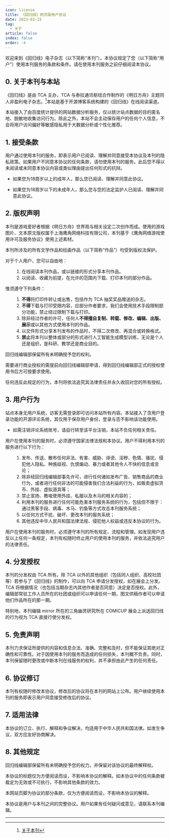 ```yaml
---
icon: license
title: 《回归线》网页版用户协议
date: 2023-03-15
tag:
  - 关于
article: false
index: false
order: -4
---
```



<style scoped>
p {
    text-indent: 0 !important;
}
ol {
    margin-left: 2em;
}
</style>

欢迎来到《回归线》电子杂志（以下简称“本刊”）。本协议规定了您（以下简称“用户”）使用本刊服务的条款和条件。请在使用本刊服务之前仔细阅读本协议。

<!-- more -->

## 0. 关于本刊与本站

《回归线》是由 TCA 主办，TCA 与泰拉通讯枢纽合作制作的《明日方舟》主题同人非盈利电子杂志。[^1]本站是基于开源博客系统构建的《回归线》在线阅读渠道。

本站接入了由百度统计提供的网站数据分析服务，仅以统计站点数据的目的匿名地、脱敏地收集访问行为。除此之外，本站不会主动保存用户的任何个人信息，不会将用户访问偏好等敏感隐私用于大数据分析或个性化推荐。

## 1. 接受条款

用户通过使用本刊的服务，即表示用户已阅读、理解并同意接受本协议及本刊的隐私政策。如果用户不同意本协议的任何条款，请勿使用本刊的服务。此后您不得以未阅读或未同意本协议内容或类似理由提出任何形式的抗辩。

- 如果您为18周岁以上的成年人，那么您已阅读、理解并同意此协议。

- 如果您为18周岁以下的未成年人，那么您与您的法定监护人已阅读、理解并同意此协议。

## 2. 版权声明

本刊是游戏爱好者根据《明日方舟》世界观与相关设定二次创作而成。使用的游戏图片、文本原文版权属于上海鹰角网络科技有限公司，本刊基于《鹰角网络游戏使用许可及服务协议》使用上述素材。

本刊所涉及的所有文学作品和绘画作品（以下简称“作品”）均受到版权法保护。

对于个人用户，您可以自由地：

   1. 在线阅读本刊作品，或以链接的形式分享本刊作品。
   2. 以阅读、收藏为前提，在允许的范围内下载、打印本刊的部分作品。

惟须遵守下列条件：

   1. **不得**将打印件转让或出售，包括作为 TCA 抽奖奖品赠送的杂志。
   2. **不得**下载与打印受限内容，应部分作者要求，我们会使用技术手段限制部分功能，禁止绕过限制下载与打印。
   3. 除非经过作者的许可，任何人**不得擅自复制、转载、修改、编辑、出版、展示**或以其他方式使用本刊的作品。
   4. 以文件形式分享本刊发布的作品时，不得二次修改、再混合或转换格式。
   5. **禁止**将本刊以整体或部分的形式进行人工智能生成模型训练，无论是个人还是组织，是科研、教学还是商业目的。

回归线编辑部保留所有未明确授予您的权利。

需要进行商业授权的需提前向回归线编辑部申请，得到回归线编辑部正式的授权使用书后方可按要求使用。

任何违反此规定的行为，本刊将依法追究其法律责任并永久收回对您的所有授权。

## 3. 用户行为

站点本身无用户系统，访客无需登录即可访问本站所有内容。本站接入了含用户登录功能的开源评论系统，其仅用于保存用户身份，登录与否不影响该功能使用。

 - 如需注销评论系统账号，请自行转至该平台注销，本站不负任何相关责任。

用户在使用本刊的服务时，必须遵守国家法律法规和本协议。用户不得利用本刊的服务进行以下行为：

   1. 发布、传送、散布任何非法、有害、威胁、诽谤、淫秽、色情、骚扰、侵犯他人隐私、种族歧视、仇恨煽动、暴力或者其他令人不快的信息或言论；
   2. 除非经回归线编辑部事先许可，进行任何诸如发布广告、销售商品的商业行为，或者进行任何非法的可能侵害我们合法利益的行为，如贩卖虚拟货币、外挂、虚拟道具等；
   3. 禁止宣扬、教唆使用外挂、私服以及木马的相关内容的；
   4. 利用本刊的服务进行任何可能危害本刊服务系统的行为，包括但不限于：通过黑客手段、病毒、木马、钓鱼等方式攻击本刊服务系统；
   5. 以任何方式干扰、破坏、更改本刊的服务系统；
   6. 其他违反中华人民共和国法律法规、侵犯他人权益或违反本协议的行为。

用户在使用本刊的服务时，必须遵守本刊的所有规定、流程和管理。如发现用户违反以上任何一条规定，本刊有权随时终止用户的使用本刊的服务，并依法追究用户的法律责任。

## 4. 分发授权

本刊的分发权由 TCA 所有。除 TCA 以外的其他组织（包括同人组织、高校社团等）若参与了《回归线》的制作，可以向 TCA 申请分发授权，如在展会上分发。TCA 将根据情况（也包括当期杂志内其他作者是否同意）决定是否授权。此外，编辑部常驻工作人员所在的社团或组织可以申请任何一期，图文供稿作者可以申请他们作品所在的那一期。

特别地，本刊编辑 mirror 所在的三角幽灵研究所在 COMICUP 展会上派送回归线的行为视为 TCA 直接行使分发权。

## 5. 免责声明

本刊力求保证所提供的内容和信息合法、准确、完整和及时，但不能保证其绝对正确性和可靠性。对于因使用本刊的服务而造成的任何损失，本刊概不负责。同时，本刊保留随时更改或中断本刊在线服务的权利，并不承担由此产生的任何责任。

## 6. 协议修订

本刊有权随时修改本协议，修改后的协议将在本刊的网站上公布。用户继续使用本刊的服务即表示用户同意接受修改后的协议。

## 7. 适用法律

本协议的订立、执行、解释和争议解决，均适用于中华人民共和国法律。如发生争议，双方应友好协商解决。

## 8. 其他规定

回归线编辑部保留所有未明确授予您的权力，并保留对该协议的最终解释权。

本协议的标题仅为方便阅读而设，不影响本协议的解释。如本协议中的任何条款被裁定为无效或不可执行，不影响其他条款的效力。

本网站页脚为协议的部分条款，仅为方便阅读而设，不影响本协议的解释。

本协议是用户与本刊之间的完整协议。用户如果有任何疑问或意见，请联系本刊编辑。<eod />

---

[^1]: [关于本刊](intro.html)
